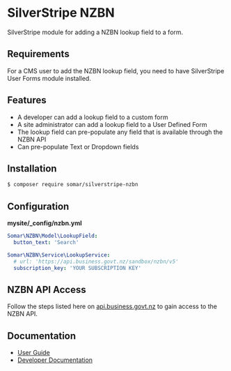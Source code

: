 # SilverStripe NZBN

SilverStripe module for adding a NZBN lookup field to a form.

## Requirements

For a CMS user to add the NZBN lookup field, you need to have SilverStripe User Forms module installed.

## Features

* A developer can add a lookup field to a custom form
* A site administrator can add a lookup field to a User Defined Form
* The lookup field can pre-populate any field that is available through the NZBN API 
* Can pre-populate Text or Dropdown fields

## Installation

```sh
$ composer require somar/silverstripe-nzbn
```

## Configuration
**mysite/\_config/nzbn.yml**
```yml
Somar\NZBN\Model\LookupField:
  button_text: 'Search'

Somar\NZBN\Service\LookupService:
  # url: 'https://api.business.govt.nz/sandbox/nzbn/v5'
  subscription_key: 'YOUR SUBSCRIPTION KEY'
```

## NZBN API Access

Follow the steps listed here on [api.business.govt.nz](https://portal.api.business.govt.nz/getting-started) to gain access to the NZBN API.

## Documentation

* [User Guide](docs/en/userguide.md)
* [Developer Documentation](docs/en/developer.md)
